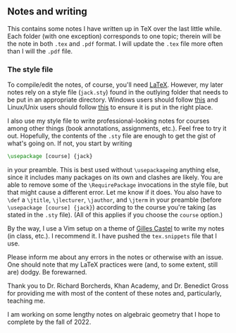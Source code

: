## Notes and writing
This contains some notes I have written up in TeX over the last little while. Each folder (with one exception) corresponds to one topic; therein will be the note in both `.tex` and `.pdf` format. I will update the `.tex` file more often than I will the `.pdf` file.



### The style file
To compile/edit the notes, of course, you'll need [LaTeX](https://www.latex-project.org/get/). However, my later notes rely on a style file (`jack.sty`) found in the outlying folder that needs to be put in an appropriate directory. Windows users should follow [this](https://tex.stackexchange.com/a/1138/269697) and Linux/Unix users should follow [this](https://tex.stackexchange.com/a/10256/269697) to ensure it is put in the right place. 

I also use my style file to write professional-looking notes for courses among other things (book annotations, assignments, etc.). Feel free to try it out. Hopefully, the contents of the `.sty` file are enough to get the gist of what's going on. If not, you start by writing
```tex
\usepackage [course] {jack}
```
in your preamble. This is best used without `\usepackage`ing anything else, since it includes many packages on its own and clashes are likely. You are able to remove some of the `\RequirePackage` invocations in the style file, but that might cause a different error. Let me know if it does. You also have to `\def` a `\jtitle`, `\jlecturer`, `\jauthor`, and `\jterm` in your preamble (before `\usepackage [course] {jack}`) according to the course you're taking (as stated in the `.sty` file). (All of this applies if you choose the `course` option.)

By the way, I use a Vim setup on a theme of [Gilles Castel](https://castel.dev/post/lecture-notes-1/) to write my notes (in class, etc.). I recommend it. I have pushed the `tex.snippets` file that I use.



Please inform me about any errors in the notes or otherwise with an issue. One should note that my LaTeX practices were (and, to some extent, still are) dodgy. Be forewarned.

Thank you to Dr. Richard Borcherds, Khan Academy, and Dr. Benedict Gross for providing me with most of the content of these notes and, particularly, teaching me. 

I am working on some lengthy notes on algebraic geometry that I hope to complete by the fall of 2022. 
